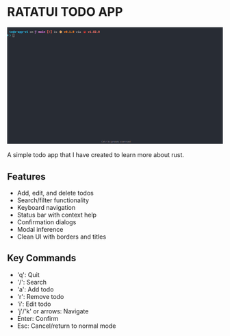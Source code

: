 # RATATUI TODO APP

![ratatui-todo-app-demo](./demo.gif)

A simple todo app that I have created to learn more about rust.

## Features

- Add, edit, and delete todos
- Search/filter functionality
- Keyboard navigation
- Status bar with context help
- Confirmation dialogs
- Modal inference
- Clean UI with borders and titles

## Key Commands

- 'q': Quit
- '/': Search
- 'a': Add todo
- 'r': Remove todo
- 'i': Edit todo
- 'j'/'k' or arrows: Navigate
- Enter: Confirm
- Esc: Cancel/return to normal mode